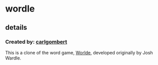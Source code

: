 # wordle
## details
### Created by: [carlgombert](https://github.com/carlgombert)
This is a clone of the word game, [Worlde](https://en.wikipedia.org/wiki/Wordle), developed originally by Josh Wardle.


